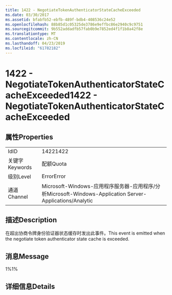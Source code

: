 ```yaml
---
title: 1422 - NegotiateTokenAuthenticatorStateCacheExceeded
ms.date: 03/30/2017
ms.assetid: bfabfb52-ebfb-489f-bdb4-408536c24e52
ms.openlocfilehash: 88b85d1c05325de3786e9effbc86e2940c9c9751
ms.sourcegitcommit: 9b552addadfb57fab0b9e7852ed4f1f1b8a42f8e
ms.translationtype: MT
ms.contentlocale: zh-CN
ms.lasthandoff: 04/23/2019
ms.locfileid: "61782182"
---
```

# <a name="1422---negotiatetokenauthenticatorstatecacheexceeded"></a><span data-ttu-id="16036-102">1422 - NegotiateTokenAuthenticatorStateCacheExceeded</span><span class="sxs-lookup"><span data-stu-id="16036-102">1422 - NegotiateTokenAuthenticatorStateCacheExceeded</span></span>
## <a name="properties"></a><span data-ttu-id="16036-103">属性</span><span class="sxs-lookup"><span data-stu-id="16036-103">Properties</span></span>  
  
|||  
|-|-|  
|<span data-ttu-id="16036-104">Id</span><span class="sxs-lookup"><span data-stu-id="16036-104">ID</span></span>|<span data-ttu-id="16036-105">1422</span><span class="sxs-lookup"><span data-stu-id="16036-105">1422</span></span>|  
|<span data-ttu-id="16036-106">关键字</span><span class="sxs-lookup"><span data-stu-id="16036-106">Keywords</span></span>|<span data-ttu-id="16036-107">配额</span><span class="sxs-lookup"><span data-stu-id="16036-107">Quota</span></span>|  
|<span data-ttu-id="16036-108">级别</span><span class="sxs-lookup"><span data-stu-id="16036-108">Level</span></span>|<span data-ttu-id="16036-109">Error</span><span class="sxs-lookup"><span data-stu-id="16036-109">Error</span></span>|  
|<span data-ttu-id="16036-110">通道</span><span class="sxs-lookup"><span data-stu-id="16036-110">Channel</span></span>|<span data-ttu-id="16036-111">Microsoft-Windows-应用程序服务器-应用程序/分析</span><span class="sxs-lookup"><span data-stu-id="16036-111">Microsoft-Windows-Application Server-Applications/Analytic</span></span>|  
  
## <a name="description"></a><span data-ttu-id="16036-112">描述</span><span class="sxs-lookup"><span data-stu-id="16036-112">Description</span></span>  
 <span data-ttu-id="16036-113">在超出协商令牌身份验证器状态缓存时发出此事件。</span><span class="sxs-lookup"><span data-stu-id="16036-113">This event is emitted when the negotiate token authenticator state cache is exceeded.</span></span>  
  
## <a name="message"></a><span data-ttu-id="16036-114">消息</span><span class="sxs-lookup"><span data-stu-id="16036-114">Message</span></span>  
 <span data-ttu-id="16036-115">1%</span><span class="sxs-lookup"><span data-stu-id="16036-115">1%</span></span>  
  
## <a name="details"></a><span data-ttu-id="16036-116">详细信息</span><span class="sxs-lookup"><span data-stu-id="16036-116">Details</span></span>

